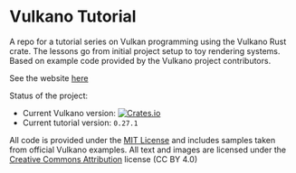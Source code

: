# Vulkano Tutorial

A repo for a tutorial series on Vulkan programming using the Vulkano Rust crate. The lessons go from initial project setup to toy rendering systems. Based on example code provided by the Vulkano project contributors.

See the website [here](https://taidaesal.github.io/vulkano_tutorial/)

Status of the project: 
 - Current Vulkano version: [![Crates.io](https://img.shields.io/crates/v/vulkano.svg)](https://crates.io/crates/vulkano)
 - Current tutorial version: `0.27.1`

All code is provided under the [MIT License](http://opensource.org/licenses/MIT) and includes samples taken from official Vulkano examples. All text and images are licensed under the [Creative Commons Attribution](https://creativecommons.org/licenses/by/4.0/) license (CC BY 4.0)
